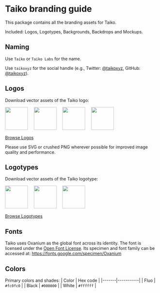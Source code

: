 # Taiko branding guide

This package contains all the branding assets for Taiko. 

Included: Logos, Logotypes, Backgrounds, Backdrops and Mockups.

## Naming

Use `Taiko` or `Taiko Labs` for the name.

Use `taikoxyz` for the social handle (e.g., Twitter: [@taikoxyz](https://twitter.com/taikoxyz), GitHub: [@taikoxyz](https://github.com/taikoxyz)).

## Logos

Download vector assets of the Taiko logo:

<img src="https://github.com/taikoxyz/taiko-mono/blob/main/packages/branding/Logo/SVG/Taiko_Logo_Fluo.svg" width="75px"> &nbsp;&nbsp;&nbsp; <img src="https://github.com/taikoxyz/taiko-mono/blob/main/packages/branding/Logo/SVG/Taiko_Token_Fluo-on-Black.svg" width="75px"> &nbsp;&nbsp;&nbsp; <img src="https://github.com/taikoxyz/taiko-mono/blob/main/packages/branding/Logo/SVG/Taiko_Token_White-on-Black.svg" width="75px"> &nbsp;&nbsp;&nbsp; <img src="https://github.com/taikoxyz/taiko-mono/blob/main/packages/branding/Logo/SVG/Taiko_Logo_White-on-Fluo.svg" width="75px">

[Browse Logos](https://github.com/taikoxyz/taiko-mono/tree/main/packages/branding/Logo)

Please use SVG or crushed PNG wherever possible for improved image quality and performance.

## Logotypes

Download vector assets of the Taiko logotype:

<a href="https://github.com/taikoxyz/taiko-mono/blob/main/packages/branding/Logotype/SVG/Taiko_Logotype_Horiz_1_Fluo_Black.svg"><img src="https://github.com/taikoxyz/taiko-mono/blob/main/packages/branding/Logotype/JPG/Taiko_Logotype_Horiz_1_Fluo_Black.jpg" width="75px"></a> &nbsp;&nbsp;&nbsp; <img src="https://github.com/taikoxyz/taiko-mono/blob/main/packages/branding/Logotype/SVG/Taiko_Logotype_Horiz_2_Fluo_White.svg" width="75px"> &nbsp;&nbsp;&nbsp; <img src="https://github.com/taikoxyz/taiko-mono/blob/main/packages/branding/Logotype/SVG/Taiko_Logotype_Square_Fluo_White.svg" width="75px">

[Browse Logotypes](https://github.com/taikoxyz/taiko-mono/tree/main/packages/branding/Logotype)


## Fonts

Taiko uses Oxanium as the global font across its identity. The font is licensed under the [Open Font License](https://scripts.sil.org/cms/scripts/page.php?site_id=nrsi&id=OFL). Its specimen and font family can be accessed at: https://fonts.google.com/specimen/Oxanium

## Colors

Primary colors and shades:
| Color | Hex code  |
|-------|-----------|
| Fluo  | `#fc0fc0` |
| Black | `#000000` |
| White | `#ffffff` |
